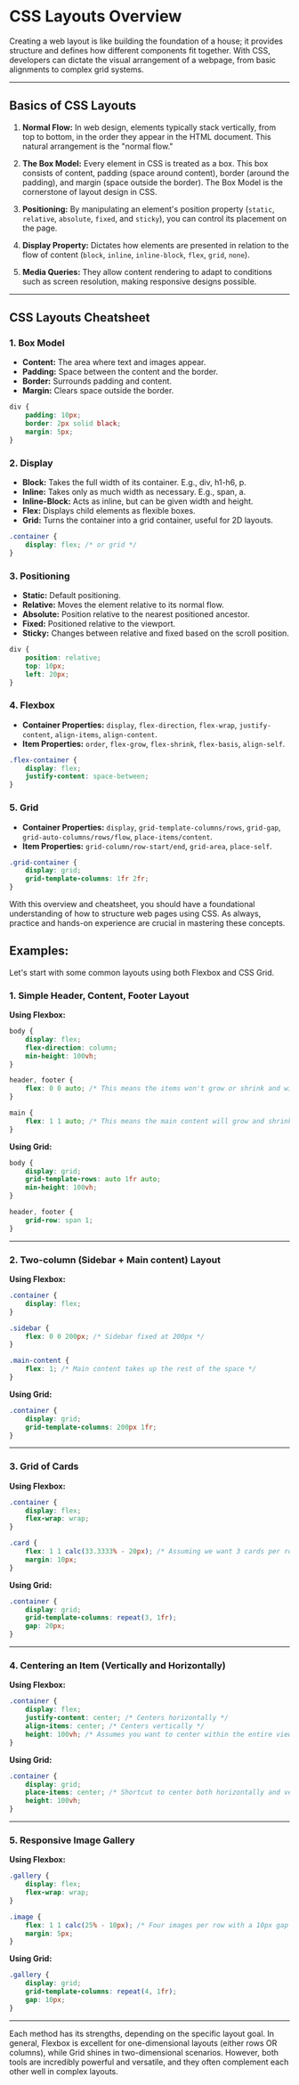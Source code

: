 # **CSS Layouts Overview**

Creating a web layout is like building the foundation of a house; it provides structure and defines how different components fit together. With CSS, developers can dictate the visual arrangement of a webpage, from basic alignments to complex grid systems.

---

## **Basics of CSS Layouts**

1. **Normal Flow:** In web design, elements typically stack vertically, from top to bottom, in the order they appear in the HTML document. This natural arrangement is the "normal flow."

2. **The Box Model:** Every element in CSS is treated as a box. This box consists of content, padding (space around content), border (around the padding), and margin (space outside the border). The Box Model is the cornerstone of layout design in CSS.

3. **Positioning:** By manipulating an element's position property (`static`, `relative`, `absolute`, `fixed`, and `sticky`), you can control its placement on the page.

4. **Display Property:** Dictates how elements are presented in relation to the flow of content (`block`, `inline`, `inline-block`, `flex`, `grid`, `none`).

5. **Media Queries:** They allow content rendering to adapt to conditions such as screen resolution, making responsive designs possible.

---

## **CSS Layouts Cheatsheet**

### **1. Box Model**
- **Content:** The area where text and images appear.
- **Padding:** Space between the content and the border.
- **Border:** Surrounds padding and content.
- **Margin:** Clears space outside the border.
```css
div {
    padding: 10px;
    border: 2px solid black;
    margin: 5px;
}
```

### **2. Display**
- **Block:** Takes the full width of its container. E.g., div, h1-h6, p.
- **Inline:** Takes only as much width as necessary. E.g., span, a.
- **Inline-Block:** Acts as inline, but can be given width and height.
- **Flex:** Displays child elements as flexible boxes.
- **Grid:** Turns the container into a grid container, useful for 2D layouts.
```css
.container {
    display: flex; /* or grid */
}
```

### **3. Positioning**
- **Static:** Default positioning.
- **Relative:** Moves the element relative to its normal flow.
- **Absolute:** Position relative to the nearest positioned ancestor.
- **Fixed:** Positioned relative to the viewport.
- **Sticky:** Changes between relative and fixed based on the scroll position.
```css
div {
    position: relative;
    top: 10px;
    left: 20px;
}
```

### **4. Flexbox**
- **Container Properties:** `display`, `flex-direction`, `flex-wrap`, `justify-content`, `align-items`, `align-content`.
- **Item Properties:** `order`, `flex-grow`, `flex-shrink`, `flex-basis`, `align-self`.
```css
.flex-container {
    display: flex;
    justify-content: space-between;
}
```

### **5. Grid**
- **Container Properties:** `display`, `grid-template-columns/rows`, `grid-gap`, `grid-auto-columns/rows/flow`, `place-items/content`.
- **Item Properties:** `grid-column/row-start/end`, `grid-area`, `place-self`.
```css
.grid-container {
    display: grid;
    grid-template-columns: 1fr 2fr;
}
```


With this overview and cheatsheet, you should have a foundational understanding of how to structure web pages using CSS. As always, practice and hands-on experience are crucial in mastering these concepts.

## Examples:

Let's start with some common layouts using both Flexbox and CSS Grid.

### **1. Simple Header, Content, Footer Layout**

**Using Flexbox:**
```css
body {
    display: flex;
    flex-direction: column;
    min-height: 100vh;
}

header, footer {
    flex: 0 0 auto; /* This means the items won't grow or shrink and will stay auto-sized */
}

main {
    flex: 1 1 auto; /* This means the main content will grow and shrink as needed */
}
```

**Using Grid:**
```css
body {
    display: grid;
    grid-template-rows: auto 1fr auto;
    min-height: 100vh;
}

header, footer {
    grid-row: span 1;
}
```

---

### **2. Two-column (Sidebar + Main content) Layout**

**Using Flexbox:**
```css
.container {
    display: flex;
}

.sidebar {
    flex: 0 0 200px; /* Sidebar fixed at 200px */
}

.main-content {
    flex: 1; /* Main content takes up the rest of the space */
}
```

**Using Grid:**
```css
.container {
    display: grid;
    grid-template-columns: 200px 1fr;
}
```

---

### **3. Grid of Cards**

**Using Flexbox:**
```css
.container {
    display: flex;
    flex-wrap: wrap;
}

.card {
    flex: 1 1 calc(33.3333% - 20px); /* Assuming we want 3 cards per row and 20px is the gap */
    margin: 10px;
}
```

**Using Grid:**
```css
.container {
    display: grid;
    grid-template-columns: repeat(3, 1fr);
    gap: 20px;
}
```

---

### **4. Centering an Item (Vertically and Horizontally)**

**Using Flexbox:**
```css
.container {
    display: flex;
    justify-content: center; /* Centers horizontally */
    align-items: center; /* Centers vertically */
    height: 100vh; /* Assumes you want to center within the entire viewport */
}
```

**Using Grid:**
```css
.container {
    display: grid;
    place-items: center; /* Shortcut to center both horizontally and vertically */
    height: 100vh;
}
```

---

### **5. Responsive Image Gallery**

**Using Flexbox:**
```css
.gallery {
    display: flex;
    flex-wrap: wrap;
}

.image {
    flex: 1 1 calc(25% - 10px); /* Four images per row with a 10px gap */
    margin: 5px;
}
```

**Using Grid:**
```css
.gallery {
    display: grid;
    grid-template-columns: repeat(4, 1fr);
    gap: 10px;
}
```

---

Each method has its strengths, depending on the specific layout goal. In general, Flexbox is excellent for one-dimensional layouts (either rows OR columns), while Grid shines in two-dimensional scenarios. However, both tools are incredibly powerful and versatile, and they often complement each other well in complex layouts.